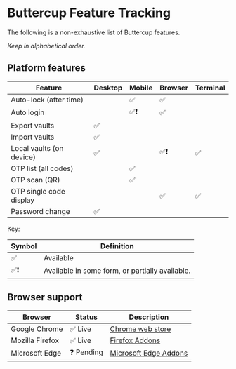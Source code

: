 # Buttercup Feature Tracking

The following is a non-exhaustive list of Buttercup features.

_Keep in alphabetical order._

## Platform features

| Feature                       | Desktop   | Mobile    | Browser   | Terminal  |
|-------------------------------|-----------|-----------|-----------|-----------|
| Auto-lock (after time)        |           | ✅        | ✅        |           |
| Auto login                    |           | ✅❗      | ✅        |           |
| Export vaults                 | ✅        |           |           |           |
| Import vaults                 | ✅        |           |           |           |
| Local vaults (on device)      | ✅        |           | ✅❗      | ✅        |
| OTP list (all codes)          |           | ✅        |           |           |
| OTP scan (QR)                 |           | ✅        |           |           |
| OTP single code display       |           |           | ✅        | ✅        |
| Password change               | ✅        |           |           |           |

Key:

| Symbol    | Definition                            |
|-----------|---------------------------------------|
| ✅        | Available                             |
| ✅❗      | Available in some form, or partially available. |

## Browser support

| Browser                   | Status            | Description                               |
|---------------------------|-------------------|-------------------------------------------|
| Google Chrome             | ✅ Live           | [Chrome web store](https://chrome.google.com/webstore/detail/buttercup/heflipieckodmcppbnembejjmabajjjj?hl=en-GB) |
| Mozilla Firefox           | ✅ Live           | [Firefox Addons](https://addons.mozilla.org/en-US/firefox/addon/buttercup-pw/) |
| Microsoft Edge            | ❓ Pending        | [Microsoft Edge Addons](https://microsoftedge.microsoft.com/addons/detail/jjcapdgcepplkhhfaopdoknkccjnlmlf) |
